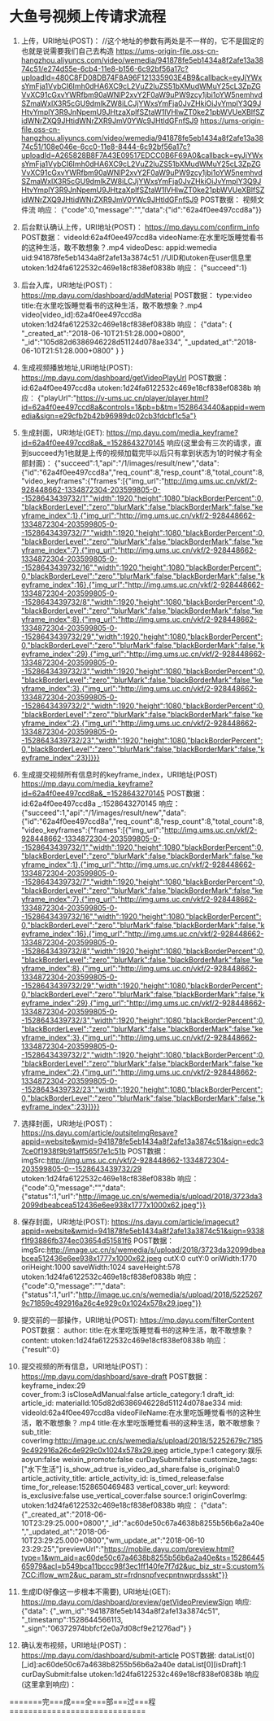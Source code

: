 # 大鱼号视频上传请求流程

1.  上传，URI地址(POST)：
        //这个地址的参数有两处是不一样的，它不是固定的也就是说需要我们自己去构造
        https://ums-origin-file.oss-cn-hangzhou.aliyuncs.com/video/wemedia/941878fe5eb1434a8f2afe13a3874c51/e274d55e-6cb4-11e8-b156-6c92bf56a17c?uploadId=480C8FD08DB74F8A96F121335903E4B9&callback=eyJjYWxsYmFja1VybCI6Imh0dHA6XC9cL2VuZ2luZS51bXMudWMuY25cL3ZpZGVvXC91cGxvYWRfbm90aWNlP2xvY2F0aW9uPW9zcy1jbi1oYW5nemhvdSZmaWxlX3R5cGU9dmlkZW8iLCJjYWxsYmFja0JvZHkiOiJvYmplY3Q9JHtvYmplY3R9JnNpemU9JHtzaXplfSZtaW1lVHlwZT0ke21pbWVUeXBlfSZidWNrZXQ9JHtidWNrZXR9JmV0YWc9JHtldGFnfSJ9
        https://ums-origin-file.oss-cn-hangzhou.aliyuncs.com/video/wemedia/941878fe5eb1434a8f2afe13a3874c51/108e046e-6cc0-11e8-8444-6c92bf56a17c?uploadId=A265828B8F7A43E09517EDCC0B6F69A0&callback=eyJjYWxsYmFja1VybCI6Imh0dHA6XC9cL2VuZ2luZS51bXMudWMuY25cL3ZpZGVvXC91cGxvYWRfbm90aWNlP2xvY2F0aW9uPW9zcy1jbi1oYW5nemhvdSZmaWxlX3R5cGU9dmlkZW8iLCJjYWxsYmFja0JvZHkiOiJvYmplY3Q9JHtvYmplY3R9JnNpemU9JHtzaXplfSZtaW1lVHlwZT0ke21pbWVUeXBlfSZidWNrZXQ9JHtidWNrZXR9JmV0YWc9JHtldGFnfSJ9
    POST数据：
        视频文件流
    响应：
        {"code":0,"message":"","data":{"id":"62a4f0ee497ccd8a"}}

2.  后台默认确认上传，URI地址(POST)：
        https://mp.dayu.com/confirm_info
    POST数据：
        videoId:62a4f0ee497ccd8a
        videoName:在水里吃饭睡觉看书的这种生活，敢不敢想象？.mp4
        videoDesc:
        appid:wemedia
        uid:941878fe5eb1434a8f2afe13a3874c51        //UID和utoken在user信息里
        utoken:1d24fa6122532c469e18cf838ef0838b
    响应：
        {"succeed":1}

3.  后台入库，URI地址(POST)：
        https://mp.dayu.com/dashboard/addMaterial
    POST数据：
        type:video
        title:在水里吃饭睡觉看书的这种生活，敢不敢想象？.mp4
        video[video_id]:62a4f0ee497ccd8a
        utoken:1d24fa6122532c469e18cf838ef0838b
    响应：
        {"data":
            { "_created_at":"2018-06-10T21:51:28.000+0800",                     "_id":"105d82d6386946228d51124d078ae334",
              "_updated_at":"2018-06-10T21:51:28.000+0800"
            }
        }
    
4. 生成视频播放地址,URi地址(POST):
        https://mp.dayu.com/dashboard/getVideoPlayUrl
    POST数据：
        id:62a4f0ee497ccd8a
        utoken:1d24fa6122532c469e18cf838ef0838b
    响应：
        {"playUrl":"https://v-ums.uc.cn/player/player.html?id=62a4f0ee497ccd8a&controls=1&pb=b&tm=1528643440&appid=wemedia&sign=e29cfb2b42b96989dc02cb3fdcbf1c5a"}

5. 生成封面，URI地址(GET):
        https://mp.dayu.com/media_keyframe?id=62a4f0ee497ccd8a&_=1528643270145
    响应(这里会有三次的请求，直到succeed为1也就是上传的视频加载完毕以后只有拿到状态为1的时候才有全部封面)：
        {"succeed":1,"api":"/1/images/result/new","data":{"id":"62a4f0ee497ccd8a","req_count":8,"resp_count":8,"total_count":8,"video_keyframes":{"frames":[{"img_url":"http://img.ums.uc.cn/vkf/2-928448662-1334872304-203599805-0--1528643439732/1","width":1920,"height":1080,"blackBorderPercent":0,"blackBorderLevel":"zero","blurMark":false,"blackBorderMark":false,"keyframe_index":1},{"img_url":"http://img.ums.uc.cn/vkf/2-928448662-1334872304-203599805-0--1528643439732/7","width":1920,"height":1080,"blackBorderPercent":0,"blackBorderLevel":"zero","blurMark":false,"blackBorderMark":false,"keyframe_index":7},{"img_url":"http://img.ums.uc.cn/vkf/2-928448662-1334872304-203599805-0--1528643439732/16","width":1920,"height":1080,"blackBorderPercent":0,"blackBorderLevel":"zero","blurMark":false,"blackBorderMark":false,"keyframe_index":16},{"img_url":"http://img.ums.uc.cn/vkf/2-928448662-1334872304-203599805-0--1528643439732/8","width":1920,"height":1080,"blackBorderPercent":0,"blackBorderLevel":"zero","blurMark":false,"blackBorderMark":false,"keyframe_index":8},{"img_url":"http://img.ums.uc.cn/vkf/2-928448662-1334872304-203599805-0--1528643439732/29","width":1920,"height":1080,"blackBorderPercent":0,"blackBorderLevel":"zero","blurMark":false,"blackBorderMark":false,"keyframe_index":29},{"img_url":"http://img.ums.uc.cn/vkf/2-928448662-1334872304-203599805-0--1528643439732/3","width":1920,"height":1080,"blackBorderPercent":0,"blackBorderLevel":"zero","blurMark":false,"blackBorderMark":false,"keyframe_index":3},{"img_url":"http://img.ums.uc.cn/vkf/2-928448662-1334872304-203599805-0--1528643439732/2","width":1920,"height":1080,"blackBorderPercent":0,"blackBorderLevel":"zero","blurMark":false,"blackBorderMark":false,"keyframe_index":2},{"img_url":"http://img.ums.uc.cn/vkf/2-928448662-1334872304-203599805-0--1528643439732/23","width":1920,"height":1080,"blackBorderPercent":0,"blackBorderLevel":"zero","blurMark":false,"blackBorderMark":false,"keyframe_index":23}]}}}

6. 生成提交视频所有信息时的keyframe_index，URI地址(POST)
        https://mp.dayu.com/media_keyframe?id=62a4f0ee497ccd8a&_=1528643270145
    POST数据：
        id:62a4f0ee497ccd8a
        _:1528643270145
    响应：
        {"succeed":1,"api":"/1/images/result/new","data":{"id":"62a4f0ee497ccd8a","req_count":8,"resp_count":8,"total_count":8,"video_keyframes":{"frames":[{"img_url":"http://img.ums.uc.cn/vkf/2-928448662-1334872304-203599805-0--1528643439732/1","width":1920,"height":1080,"blackBorderPercent":0,"blackBorderLevel":"zero","blurMark":false,"blackBorderMark":false,"keyframe_index":1},{"img_url":"http://img.ums.uc.cn/vkf/2-928448662-1334872304-203599805-0--1528643439732/7","width":1920,"height":1080,"blackBorderPercent":0,"blackBorderLevel":"zero","blurMark":false,"blackBorderMark":false,"keyframe_index":7},{"img_url":"http://img.ums.uc.cn/vkf/2-928448662-1334872304-203599805-0--1528643439732/16","width":1920,"height":1080,"blackBorderPercent":0,"blackBorderLevel":"zero","blurMark":false,"blackBorderMark":false,"keyframe_index":16},{"img_url":"http://img.ums.uc.cn/vkf/2-928448662-1334872304-203599805-0--1528643439732/8","width":1920,"height":1080,"blackBorderPercent":0,"blackBorderLevel":"zero","blurMark":false,"blackBorderMark":false,"keyframe_index":8},{"img_url":"http://img.ums.uc.cn/vkf/2-928448662-1334872304-203599805-0--1528643439732/29","width":1920,"height":1080,"blackBorderPercent":0,"blackBorderLevel":"zero","blurMark":false,"blackBorderMark":false,"keyframe_index":29},{"img_url":"http://img.ums.uc.cn/vkf/2-928448662-1334872304-203599805-0--1528643439732/3","width":1920,"height":1080,"blackBorderPercent":0,"blackBorderLevel":"zero","blurMark":false,"blackBorderMark":false,"keyframe_index":3},{"img_url":"http://img.ums.uc.cn/vkf/2-928448662-1334872304-203599805-0--1528643439732/2","width":1920,"height":1080,"blackBorderPercent":0,"blackBorderLevel":"zero","blurMark":false,"blackBorderMark":false,"keyframe_index":2},{"img_url":"http://img.ums.uc.cn/vkf/2-928448662-1334872304-203599805-0--1528643439732/23","width":1920,"height":1080,"blackBorderPercent":0,"blackBorderLevel":"zero","blurMark":false,"blackBorderMark":false,"keyframe_index":23}]}}}

7. 选择封面，URI地址(POST)：
        https://ns.dayu.com/article/outsiteImgResave?appid=website&wmid=941878fe5eb1434a8f2afe13a3874c51&sign=edc37ce0f1938f9b91aff565f7e1c51b
    POST数据：
        imgSrc:http://img.ums.uc.cn/vkf/2-928448662-1334872304-203599805-0--1528643439732/29
        utoken:1d24fa6122532c469e18cf838ef0838b
    响应：
        {"code":0,"message":"","data":{"status":1,"url":"http://image.uc.cn/s/wemedia/s/upload/2018/3723da32099dbeabcea512436e6ee938x1777x1000x62.jpeg"}}

8. 保存封面，URI地址(POST):
        https://ns.dayu.com/article/imagecut?appid=website&wmid=941878fe5eb1434a8f2afe13a3874c51&sign=9338f1f93886fb374ec03654d51581f6
    POST数据：
        imgSrc:http://image.uc.cn/s/wemedia/s/upload/2018/3723da32099dbeabcea512436e6ee938x1777x1000x62.jpeg
        cutX:0
        cutY:0
        oriWidth:1770
        oriHeight:1000
        saveWidth:1024
        saveHeight:578
        utoken:1d24fa6122532c469e18cf838ef0838b
    响应：
        {"code":0,"message":"","data":{"status":1,"url":"http://image.uc.cn/s/wemedia/s/upload/2018/52252679c71859c492916a26c4e929c0x1024x578x29.jpeg"}}

9. 提交前的一部操作，URI地址(POST):
        https://mp.dayu.com/filterContent
    POST数据：
        author:
        title:在水里吃饭睡觉看书的这种生活，敢不敢想象？
        content:
        utoken:1d24fa6122532c469e18cf838ef0838b
    响应：
        {"result":0}

10. 提交视频的所有信息，URI地址(POST)：
        https://mp.dayu.com/dashboard/save-draft
    POST数据：
        keyframe_index:29       
        cover_from:3
        isCloseAdManual:false
        article_category:1
        draft_id:
        article_id:
        materialId:105d82d6386946228d51124d078ae334
        mid:
        videoId:62a4f0ee497ccd8a
        videoFileName:在水里吃饭睡觉看书的这种生活，敢不敢想象？.mp4
        title:在水里吃饭睡觉看书的这种生活，敢不敢想象？
        sub_title:
        coverImg:http://image.uc.cn/s/wemedia/s/upload/2018/52252679c71859c492916a26c4e929c0x1024x578x29.jpeg
        article_type:1
        category:娱乐
        aoyun:false
        weixin_promote:false
        curDaySubmit:false
        customize_tags:["水下生活"]
        is_show_ad:true
        is_video_ad_share:false
        is_original:0
        article_activity_title:
        article_activity_id:
        is_timed_release:false
        time_for_release:1528650469483
        vertical_cover_url:
        keyword:
        is_exclusive:false
        use_vertical_cover:false
        source:1
        originCoverImg:
        utoken:1d24fa6122532c469e18cf838ef0838b
    响应：
        {"data":{"_created_at":"2018-06-10T23:29:25.000+0800","_id":"ac60de50c67a4638b8255b56b6a2a40e","_updated_at":"2018-06-10T23:29:25.000+0800","wm_update_at":"2018-06-10 23:29:25","previewUrl":"https://mobile.dayu.com/preview.html?type=1&wm_aid=ac60de50c67a4638b8255b56b6a2a40e&ts=1528644565979&acl=b549bca11bccc98f3ec1ff140fe7f7d2&uc_biz_str=S:custom%7CC:iflow_wm2&uc_param_str=frdnsnpfvecpntnwprdssskt"}}

11. 生成ID(好像这一步根本不需要), URI地址(GET):
        https://mp.dayu.com/dashboard/preview/getVideoPreviewSign
    响应:
        {"data":
            {"_wm_id":"941878fe5eb1434a8f2afe13a3874c51",
            "_timestamp":1528644566113,
            "_sign":"06372974bbfcf2e0a7d08cf9e21276ad"}
        }

12. 确认发布视频，URI地址(POST)：
        https://mp.dayu.com/dashboard/submit-article
    POST数据:
        dataList[0][_id]:ac60de50c67a4638b8255b56b6a2a40e
        dataList[0][isDraft]:1
        curDaySubmit:false
        utoken:1d24fa6122532c469e18cf838ef0838b
    响应(这里拿到响应)：

=======完===成===全===部===过===程=============================

